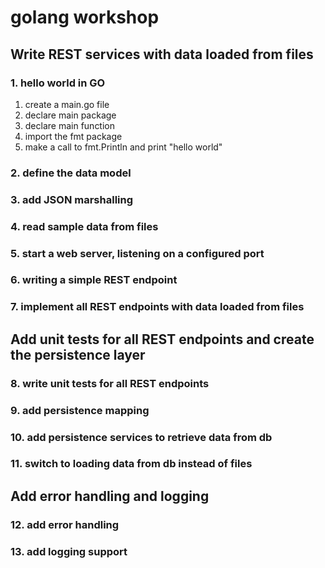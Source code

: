 # golang workshop

## Write REST services with data loaded from files
### 1. hello world in GO
   1. create a main.go file
   1. declare main package
   1. declare main function
   1. import the fmt package
   1. make a call to fmt.Println and print "hello world"
### 2. define the data model
### 3. add JSON marshalling
### 4. read sample data from files
### 5. start a web server, listening on a configured port
### 6. writing a simple REST endpoint
### 7. implement all REST endpoints with data loaded from files

## Add unit tests for all REST endpoints and create the persistence layer
### 8. write unit tests for all REST endpoints
### 9. add persistence mapping
### 10. add persistence services to retrieve data from db
### 11. switch to loading data from db instead of files

## Add error handling and logging
### 12. add error handling
### 13. add logging support

